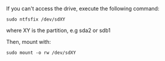 If you can't access the drive, execute the following command:
```
sudo ntfsfix /dev/sdXY
```
where XY is the partition, e.g sda2 or sdb1

Then, mount with:
```
sudo mount -o rw /dev/sdXY
```
